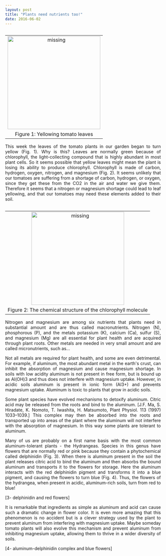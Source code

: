 ```yaml
---
layout: post
title: "Plants need nutrients too!"
date: 2016-06-02
---
```


<table width="300" style="float: left;">
		<tbody>
			<tr>
				<td style="text-align: center;">
					<img src='yellow.jpg' width="300" alt='missing' />	
				</td>
			</tr>
			<tr>
				<td style="text-align: center;">
					Figure 1: Yellowing tomato leaves
				</td>
			</tr>
		</tbody>
</table>

<p align="justify"> This week the leaves of the tomato plants in our garden began to turn yellow (Fig. 1). Why is this? Leaves are normally green because of chlorophyll, the light-collecting compound that is highly abundant in most plant cells. So it seems possible that yellow leaves might mean the plant is losing its ability to produce chlorophyll. Chlorophyll is made of carbon, hydrogen, oxygen, nitrogen, and magnesium (Fig. 2). It seems unlikely that our tomatoes are suffering from a shortage of carbon, hydrogen, or oxygen, since they get these from the CO2 in the air and water we give them. Therefore it seems that a nitrogen or magnesium shortage could lead to leaf yellowing, and that our tomatoes may need these elements added to their soil. </p>

<table width="300" style="float: right;">
		<tbody>
			<tr>
				<td style="text-align: center;">
					<img src='chlorophyll.jpg' width="300" alt='missing' />	
				</td>
			</tr>
			<tr>
				<td style="text-align: center;">
					Figure 2: The chemical structure of the chlorophyll molecule
				</td>
			</tr>
		</tbody>
</table>

<p align="justify"> Nitrogen and magnesium are among six nutrients that plants need in substantial amount and are thus called macronutrients. Nitrogen (N), phosphorous (P), and the metals potassium (K), calcium (Ca), sulfur (S), and magnesium (Mg) are all essential for plant health and are acquired through plant roots. Other metals are needed in very small amount and are called micronutrients, such as... </p>

<p align="justify">Not all metals are required for plant health, and some are even detrimental. For example, if aluminum, the most abundant metal in the earth's crust, can inhibit the absorption of magnesium and cause magnesium shortage. In soils with low acidity aluminum is not present in free form, but is bound up as Al(OH)3 and thus does not interfere with magnesium uptake. However, in acidic soils aluminum is present in ionic form (Al3+) and prevents magnesium uptake. Aluminum is toxic to plants that grow in acidic soils.</p>

<p align="justify"> Some plant species have evolved mechanisms to detoxify aluminum. Citric acid may be released from the roots and bind to the aluminum. [J.F. Ma, S. Hiradate, K. Nomoto, T. Iwashita, H. Matsumoto, Plant Physiol. 113 (1997) 1033–1039.] This complex may then be absorbed into the roots and transported up into areas of the plant where the aluminum will not interfere with the absorption of magnesium. In this way some plants are tolerant to aluminum.</p>

<p align="justify">Many of us are probably on a first name basis with the most common aluminum-tolerant plants - the Hydrangeas. Species in this genus have flowers that are normally red or pink because they contain a phytochemical called delphinidin (Fig. 3). When there is aluminum present in the soil the plant releases citric acid to bind the aluminum and then absorbs the bound aluminum and transports it to the flowers for storage. Here the aluminum interacts with the red delphinidin pigment and transforms it into a blue pigment, and causing the flowers to turn blue (Fig. 4). Thus, the flowers of the hydrangea, when present in acidic, aluminum-rich soils, turn from red to blue! </p>

[3- delphinidin and red flowers]

<p align="justify">It is remarkable that ingredients as simple as aluminum and acid can cause such a dramatic change in flower color. It is even more amazing that this phenomenon is no accident but is a clever strategy used by the plant to prevent aluminum from interfering with magnesium uptake. Maybe someday tomato plants will also evolve this mechanism and prevent aluminum from inhibiting magnesium uptake, allowing them to thrive in a wider diversity of soils.</p>

[4- aluminum-delphinidin complex and blue flowers]
